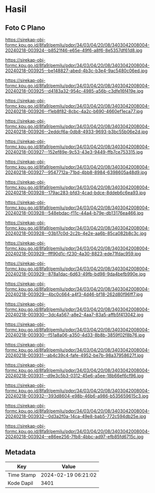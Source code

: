 # Hasil

## Foto C Plano

https://sirekap-obj-formc.kpu.go.id/8fa9/pemilu/pdpr/34/03/04/20/08/3403042008004-20240218-003924--b8521f46-e65e-49f6-a8f6-8e5357df61d8.jpg

https://sirekap-obj-formc.kpu.go.id/8fa9/pemilu/pdpr/34/03/04/20/08/3403042008004-20240218-003925--be148827-abed-4b3c-b3e4-9ac5480c06ed.jpg

https://sirekap-obj-formc.kpu.go.id/8fa9/pemilu/pdpr/34/03/04/20/08/3403042008004-20240218-003925--d4183a32-954c-4985-a56b-c3dfe16f419e.jpg

https://sirekap-obj-formc.kpu.go.id/8fa9/pemilu/pdpr/34/03/04/20/08/3403042008004-20240218-003926--f1eb8f82-8cbc-4a2c-b690-4660ef1eca77.jpg

https://sirekap-obj-formc.kpu.go.id/8fa9/pemilu/pdpr/34/03/04/20/08/3403042008004-20240218-003926--2eddcf6a-0db8-4933-9693-b3bc55b06e2d.jpg

https://sirekap-obj-formc.kpu.go.id/8fa9/pemilu/pdpr/34/03/04/20/08/3403042008004-20240218-003927--152ef89e-9c53-43e3-9449-ffb7ce753315.jpg

https://sirekap-obj-formc.kpu.go.id/8fa9/pemilu/pdpr/34/03/04/20/08/3403042008004-20240218-003927--9547712a-71bd-4bb8-8984-6398605a48d9.jpg

https://sirekap-obj-formc.kpu.go.id/8fa9/pemilu/pdpr/34/03/04/20/08/3403042008004-20240218-003928--179ac283-bfd3-4cad-bdce-8ddeb6c6ea93.jpg

https://sirekap-obj-formc.kpu.go.id/8fa9/pemilu/pdpr/34/03/04/20/08/3403042008004-20240218-003928--548ebdac-f11c-44a4-b79e-db13176ea466.jpg

https://sirekap-obj-formc.kpu.go.id/8fa9/pemilu/pdpr/34/03/04/20/08/3403042008004-20240218-003928--03b17c0d-2c2b-4e2e-aa6b-85ca082b8c3c.jpg

https://sirekap-obj-formc.kpu.go.id/8fa9/pemilu/pdpr/34/03/04/20/08/3403042008004-20240218-003929--fff90d1c-f230-4a30-8823-ede71fdac959.jpg

https://sirekap-obj-formc.kpu.go.id/8fa9/pemilu/pdpr/34/03/04/20/08/3403042008004-20240218-003929--878a1dac-6d63-49fb-bd98-9da4befb990e.jpg

https://sirekap-obj-formc.kpu.go.id/8fa9/pemilu/pdpr/34/03/04/20/08/3403042008004-20240218-003929--4bc0c664-a4f3-4d46-bf18-262d80f96ff7.jpg

https://sirekap-obj-formc.kpu.go.id/8fa9/pemilu/pdpr/34/03/04/20/08/3403042008004-20240218-003930--3dc4a567-a8e2-4aa7-83a5-affb5f413042.jpg

https://sirekap-obj-formc.kpu.go.id/8fa9/pemilu/pdpr/34/03/04/20/08/3403042008004-20240218-003930--f51a8a06-a350-4d33-8b8b-3859f02f8b76.jpg

https://sirekap-obj-formc.kpu.go.id/8fa9/pemilu/pdpr/34/03/04/20/08/3403042008004-20240218-003931--ab4c39c4-fafe-4952-be7b-98a37958627f.jpg

https://sirekap-obj-formc.kpu.go.id/8fa9/pemilu/pdpr/34/03/04/20/08/3403042008004-20240218-003931--d9e3c5b3-0312-45e6-a5ee-18b66ef6cf96.jpg

https://sirekap-obj-formc.kpu.go.id/8fa9/pemilu/pdpr/34/03/04/20/08/3403042008004-20240218-003932--393d8604-e98b-46b6-a986-b535659615c3.jpg

https://sirekap-obj-formc.kpu.go.id/8fa9/pemilu/pdpr/34/03/04/20/08/3403042008004-20240218-003932--0d3a2f0a-14ca-49e8-bab5-772c594db25e.jpg

https://sirekap-obj-formc.kpu.go.id/8fa9/pemilu/pdpr/34/03/04/20/08/3403042008004-20240218-003924--e86ee256-7fb8-4bbc-ad97-efb85fd6715c.jpg


## Metadata

| Key        | Value               |
| ---------- | ------------------- |
| Time Stamp | 2024-02-19 06:21:02 |
| Kode Dapil | 3401                |



